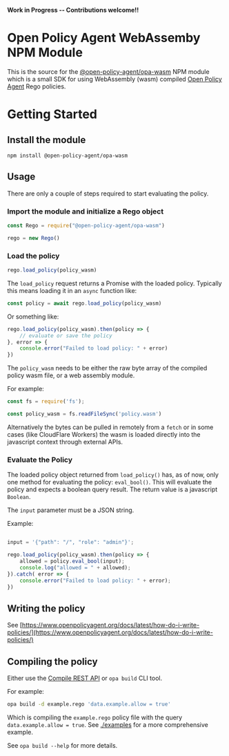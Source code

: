 **Work in Progress -- Contributions welcome!!** 

# Open Policy Agent WebAssemby NPM Module
This is the source for the
[@open-policy-agent/opa-wasm](https://www.npmjs.com/package/@open-policy-agent/opa-wasm)
NPM module which is a small SDK for using WebAssembly (wasm) compiled 
[Open Policy Agent](https://www.openpolicyagent.org/) Rego policies.

# Getting Started
## Install the module

```
npm install @open-policy-agent/opa-wasm 
```

## Usage

There are only a couple of steps required to start evaluating the policy.

### Import the module and initialize a Rego object

```javascript
const Rego = require("@open-policy-agent/opa-wasm")

rego = new Rego()
```

### Load the policy

```javascript
rego.load_policy(policy_wasm)
```
The `load_policy` request returns a Promise with the loaded policy.
Typically this means loading it in an `async` function like:

```javascript
const policy = await rego.load_policy(policy_wasm)
```

Or something like:

```javascript
rego.load_policy(policy_wasm).then(policy => {
    // evaluate or save the policy
}, error => {
    console.error("Failed to load policy: " + error)
})
```

The `policy_wasm` needs to be either the raw byte array of
the compiled policy wasm file, or a web assembly module.

For example:

```javascript
const fs = require('fs');

const policy_wasm = fs.readFileSync('policy.wasm')
```

Alternatively the bytes can be pulled in remotely from a `fetch` or
in some cases (like CloudFlare Workers) the wasm is loaded directly into
the javascript context through external APIs.

### Evaluate the Policy

The loaded policy object returned from `load_policy()` has, as of now, only
one method for evaluating the policy: `eval_bool()`. This will evaluate the
policy and expects a boolean query result. The return value is a javascript
`Boolean`.

The `input` parameter must be a JSON string.

Example:

```javascript

input = '{"path": "/", "role": "admin"}';

rego.load_policy(policy_wasm).then(policy => {
    allowed = policy.eval_bool(input);
    console.log("allowed = " + allowed);
}).catch( error => {
    console.error("Failed to load policy: " + error);
})
```

## Writing the policy

See [https://www.openpolicyagent.org/docs/latest/how-do-i-write-policies/](https://www.openpolicyagent.org/docs/latest/how-do-i-write-policies/)

## Compiling the policy

Either use the [Compile REST API](https://www.openpolicyagent.org/docs/latest/rest-api/#compile-api) or `opa build` CLI tool.

For example:

```bash
opa build -d example.rego 'data.example.allow = true'
```
Which is compiling the `example.rego` policy file with the query
`data.example.allow = true`. See [./examples](./examples) for a
more comprehensive example.

See `opa build --help` for more details.
